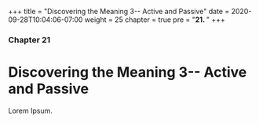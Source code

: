 +++
title = "Discovering the Meaning 3-- Active and Passive"
date = 2020-09-28T10:04:06-07:00
weight = 25
chapter = true
pre = "<b>21. </b>"
+++

### Chapter 21

# Discovering the Meaning 3-- Active and Passive

Lorem Ipsum.